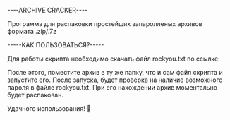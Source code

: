 ----ARCHIVE CRACKER----

Программа для распаковки простейших запаролленых архивов формата .zip/.7z

-----КАК ПОЛЬЗОВАТЬСЯ?-----

Для работы скрипта необходимо скачать файл rockyou.txt по ссылке:

После этого, поместите архив в ту же папку, что и сам файл скрипта и запустите его.
После запуска, будет проверка на наличие возможного пароля в файле rockyou.txt.
При его нахождении архив моментально будет распакован.

Удачного использования! 🐹
